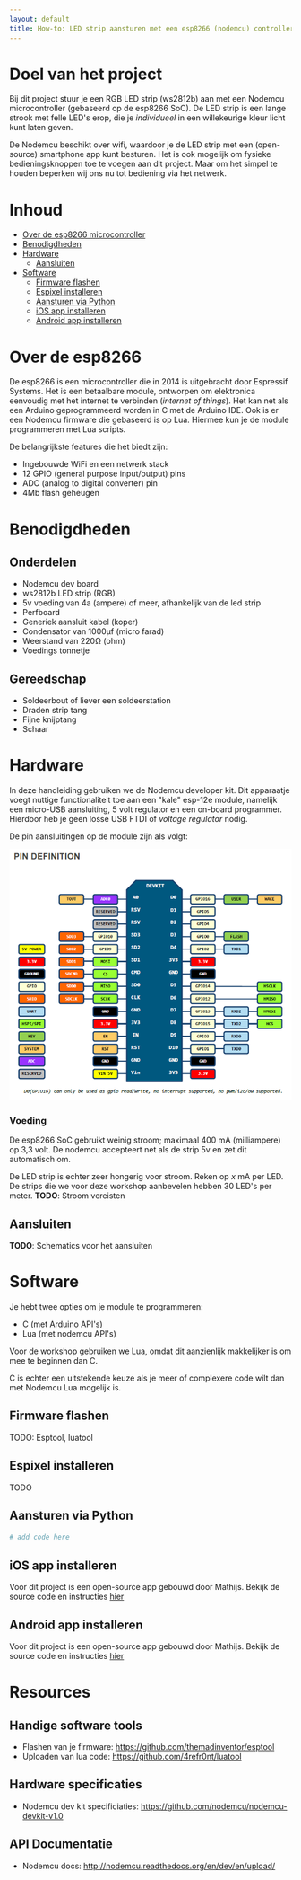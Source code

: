 ```yaml
---
layout: default
title: How-to: LED strip aansturen met een esp8266 (nodemcu) controller
---
```


# Doel van het project

Bij dit project stuur je een RGB LED strip (ws2812b) aan met een Nodemcu microcontroller (gebaseerd op de esp8266 SoC). De LED strip is een lange strook met felle LED's erop, die je *individueel* in een willekeurige kleur licht kunt laten geven.

De Nodemcu beschikt over wifi, waardoor je de LED strip met een (open-source) smartphone app kunt besturen.
Het is ook mogelijk om fysieke bedieningsknoppen toe te voegen aan dit project. Maar om het simpel te houden beperken wij ons nu tot bediening via het netwerk.

# Inhoud

* [Over de esp8266 microcontroller](#over-de-esp8266)
* [Benodigdheden](#benodigdheden)
* [Hardware](#hardware)
  * [Aansluiten](#aansluiten)
* [Software](#software)
  * [Firmware flashen](#aansluiten)
  * [Espixel installeren](#)
  * [Aansturen via Python](#)
  * [iOS app installeren](#)
  * [Android app installeren](#)

# Over de esp8266

De esp8266 is een microcontroller die in 2014 is uitgebracht door Espressif Systems. Het is een betaalbare module, ontworpen om elektronica eenvoudig met het internet te verbinden (*internet of things*).
Het kan net als een Arduino geprogrammeerd worden in C met de Arduino IDE. Ook is er een Nodemcu firmware die gebaseerd is op Lua. Hiermee kun je de module programmeren met Lua scripts.

De belangrijkste features die het biedt zijn:

* Ingebouwde WiFi en een netwerk stack
* 12 GPIO (general purpose input/output) pins
* ADC (analog to digital converter) pin
* 4Mb flash geheugen

# Benodigdheden

## Onderdelen

* Nodemcu dev board
* ws2812b LED strip (RGB)
* 5v voeding van 4a (ampere) of meer, afhankelijk van de led strip
* Perfboard
* Generiek aansluit kabel (koper)
* Condensator van 1000µf (micro farad)
* Weerstand van 220Ω (ohm)
* Voedings tonnetje

## Gereedschap

* Soldeerbout of liever een soldeerstation
* Draden strip tang
* Fijne knijptang
* Schaar

# Hardware

In deze handleiding gebruiken we de Nodemcu developer kit. Dit apparaatje voegt nuttige functionaliteit toe aan een "kale" esp-12e module, namelijk een micro-USB aansluiting, 5 volt regulator en een on-board programmer.
Hierdoor heb je geen losse USB FTDI of *voltage regulator* nodig.

De pin aansluitingen op de module zijn als volgt:

![Pin definitie van de nodemcu. [Bron](#)](nodemcu_devkit_v1.0_pinmap.png)

### Voeding

De esp8266 SoC gebruikt weinig stroom; maximaal 400 mA (milliampere) op 3,3 volt. De nodemcu accepteert net als de strip 5v en zet dit automatisch om.

De LED strip is echter zeer hongerig voor stroom. Reken op *x* mA per LED. De strips die we voor deze workshop aanbevelen hebben 30 LED's per meter.
**TODO**: Stroom vereisten

## Aansluiten

**TODO**: Schematics voor het aansluiten

# Software

Je hebt twee opties om je module te programmeren:

* C (met Arduino API's)
* Lua (met nodemcu API's)

Voor de workshop gebruiken we Lua, omdat dit aanzienlijk makkelijker is om mee te beginnen dan C.

C is echter een uitstekende keuze als je meer of complexere code wilt dan met Nodemcu Lua mogelijk is.

## Firmware flashen

TODO: Esptool, luatool

## Espixel installeren

TODO

## Aansturen via Python

```python
# add code here
```

## iOS app installeren

Voor dit project is een open-source app gebouwd door Mathijs. Bekijk de source code en instructies [hier](#)

## Android app installeren

Voor dit project is een open-source app gebouwd door Mathijs. Bekijk de source code en instructies [hier](#)

# Resources

## Handige software tools

* Flashen van je firmware: https://github.com/themadinventor/esptool
* Uploaden van lua code: https://github.com/4refr0nt/luatool

## Hardware specificaties

* Nodemcu dev kit specificiaties: https://github.com/nodemcu/nodemcu-devkit-v1.0

## API Documentatie

* Nodemcu docs: http://nodemcu.readthedocs.org/en/dev/en/upload/
